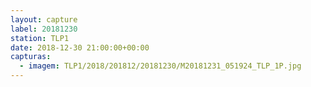 ```yaml
---
layout: capture
label: 20181230
station: TLP1
date: 2018-12-30 21:00:00+00:00
capturas:
  - imagem: TLP1/2018/201812/20181230/M20181231_051924_TLP_1P.jpg
---
```

